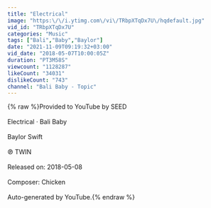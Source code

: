 ```yaml
---
title: "Electrical"
image: "https:\/\/i.ytimg.com\/vi\/TRbpXTqDx7U\/hqdefault.jpg"
vid_id: "TRbpXTqDx7U"
categories: "Music"
tags: ["Bali","Baby","Baylor"]
date: "2021-11-09T09:19:32+03:00"
vid_date: "2018-05-07T10:00:05Z"
duration: "PT3M58S"
viewcount: "1128287"
likeCount: "34031"
dislikeCount: "743"
channel: "Bali Baby - Topic"
---
```

{% raw %}Provided to YouTube by SEED<br /><br />Electrical · Bali Baby<br /><br />Baylor Swift<br /><br />℗ TWIN<br /><br />Released on: 2018-05-08<br /><br />Composer: Chicken<br /><br />Auto-generated by YouTube.{% endraw %}
